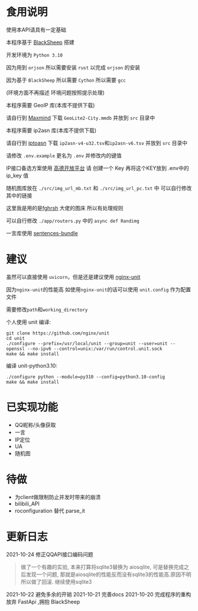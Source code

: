 # 食用说明

使用本API请具有一定基础

本程序基于 [BlackSheep](https://github.com/Neoteroi/BlackSheep) 搭建

开发环境为 `Python 3.10`

因为用到 `orjson` 所以需要安装 `rust` 以完成 `orjson` 的安装

因为基于 `BlackSheep` 所以需要 `Cython` 所以需要 `gcc`

(环境方面不再描述 环境问题按照提示处理)

本程序需要 GeoIP 库(本库不提供下载)

请自行到 [Maxmind](https://www.maxmind.com/en/accounts/216453/geoip/downloads) 下载 `GeoLite2-City.mmdb` 并放到 `src` 目录中

本程序需要 ip2asn 库(本库不提供下载)

请自行到 [iptoasn](https://iptoasn.com/) 下载 `ip2asn-v4-u32.tsv`和`ip2asn-v6.tsv` 并放到 `src` 目录中

请修改 `.env.example` 更名为 `.env` 并修改内的键值

IP接口备选方案使用 [高德开放平台](https://console.amap.com/dev/key/app) 请 创建一个 Key 再将这个KEY放到 .env中的 ip_key 值

随机图库放在 `./src/img_url_mb.txt` 和 `./src/img_url_pc.txt` 中 可以自行修改其中的链接 

这里我是用的是[fghrsh](https://img.fghrsh.net) 大佬的图床 所以有处理规则

可以自行修改 `./app/routers.py` 中的 `async def Randimg`

一言库使用 [sentences-bundle](https://github.com/hitokoto-osc/sentences-bundle)

# 建议
虽然可以直接使用 `uvicorn`，但是还是建议使用 [nginx-unit](https://unit.nginx.org/installation/)

因为`nginx-unit`的性能高 如使用`nginx-unit`的话可以使用 `unit.config` 作为配置文件

需要修改`path`和`working_directory`

个人使用 unit 编译:
```
git clone https://github.com/nginx/unit
cd unit
./configure --prefix=/usr/local/unit --group=unit --user=unit --openssl --no-ipv6 --control=unix:/var/run/control.unit.sock
make && make install
```

编译 unit-python3.10:
```
./configure python --module=py310 --config=python3.10-config
make && make install
```

# 已实现功能
+ QQ昵称/头像获取
+ 一言
+ IP定位
+ UA
+ 随机图


# 待做
+ 为client做限制防止并发时带来的崩溃
+ bilibili_API
+ roconfiguration 替代 parse_it

# 更新日志
2021-10-24 修正QQAPI接口编码问题
> 做了一个有趣的实验, 本来打算将sqlite3替换为 aiosqlite, 可是替换完成之后发现一个问题, 那就是aiosqlite的性能反而没有sqlite3的性能高.原因不明 所以做了回滚. 继续使用sqlite3

2021-10-22 避免多余的开销
2021-10-21 完善docs
2021-10-20 完成程序的重构 放弃 FastApi ,拥抱 BlackSheep
